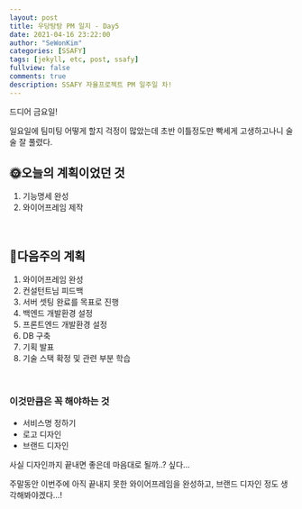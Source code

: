 ```yaml
---
layout: post
title: 우당탕탕 PM 일지 - Day5
date: 2021-04-16 23:22:00
author: "SeWonKim"
categories: [SSAFY]
tags: [jekyll, etc, post, ssafy]
fullview: false
comments: true
description: SSAFY 자율프로젝트 PM 일주일 차!
---
```


드디어 금요일!

일요일에 팀미팅 어떻게 할지 걱정이 많았는데 초반 이틀정도만 빡세게 고생하고나니 술술 잘 풀렸다.

## 🌞오늘의 계획이었던 것

1. 기능명세 완성
2. 와이어프레임 제작


&nbsp;
&nbsp;


## 🌝다음주의 계획

1. 와이어프레임 완성
2. 컨설턴트님 피드백
3. 서버 셋팅 완료를 목표로 진행
4. 백엔드 개발환경 설정
5. 프론트엔드 개발환경 설정
6. DB 구축
7. 기획 발표
8. 기술 스택 확정 및 관련 부분 학습

&nbsp;

### 이것만큼은 꼭 해야하는 것

- 서비스명 정하기
- 로고 디자인
- 브랜드 디자인

사실 디자인까지 끝내면 좋은데 마음대로 될까..? 싶다...

주말동안 이번주에 아직 끝내지 못한 와이어프레임을 완성하고, 브랜드 디자인 정도 생각해봐야겠다...!

&nbsp;
&nbsp;
